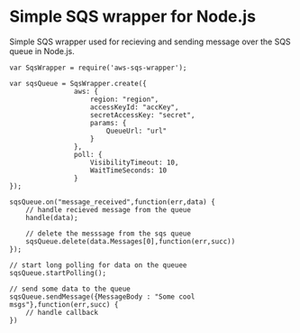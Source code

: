 # Simple SQS wrapper for Node.js
Simple SQS wrapper used for recieving and sending message over the SQS queue in Node.js.



    var SqsWrapper = require('aws-sqs-wrapper');

    var sqsQueue = SqsWrapper.create({
                    aws: {
                        region: "region",
                        accessKeyId: "accKey",
                        secretAccessKey: "secret",
                        params: {
                            QueueUrl: "url"
                        }
                    },
                    poll: {
                        VisibilityTimeout: 10,
                        WaitTimeSeconds: 10
                    }
    });
    
    sqsQueue.on("message_received",function(err,data) {
        // handle recieved message from the queue
        handle(data);
        
        // delete the messsage from the sqs queue
        sqsQueue.delete(data.Messages[0],function(err,succ))
    });
    
    // start long polling for data on the queuee
    sqsQueue.startPolling();
    
    // send some data to the queue
    sqsQueue.sendMessage({MessageBody : "Some cool msgs"},function(err,succ) {
        // handle callback
    })
    
    
